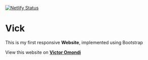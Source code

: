[![Netlify Status](https://api.netlify.com/api/v1/badges/b76fbfb1-254e-405d-ae9b-249b3283b58b/deploy-status)](https://app.netlify.com/sites/victoromondi1997/deploys)
# Vick

This is my first responsive **Website**, implemented using Bootstrap

View this website on **[Victor Omondi](https://victoromondi1997.netlify.com)**
